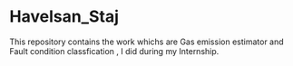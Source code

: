 # Havelsan_Staj
This repository contains the work whichs are Gas emission estimator and Fault condition classfication , I did during my Internship.
